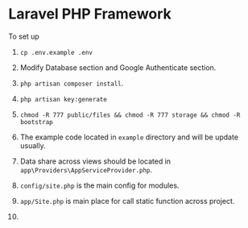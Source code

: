 # Laravel PHP Framework

To set up

1. `cp .env.example .env`

2. Modify Database section and Google Authenticate section.

3. `php artisan composer install`.

4. `php artisan key:generate`

5. `chmod -R 777 public/files && chmod -R 777 storage && chmod -R bootstrap`

6. The example code located in `example` directory and will be update usually.

7.  Data share across views should be located in `app\Providers\AppServiceProvider.php`.

8. `config/site.php` is the main config for modules.

9. `app/Site.php` is main place for call static function across project.

10. 